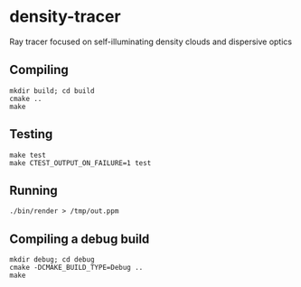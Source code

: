 # density-tracer
Ray tracer focused on self-illuminating density clouds and dispersive optics

## Compiling
```
mkdir build; cd build
cmake ..
make
```

## Testing
```
make test
make CTEST_OUTPUT_ON_FAILURE=1 test
```

## Running
```
./bin/render > /tmp/out.ppm
```

## Compiling a debug build
```
mkdir debug; cd debug
cmake -DCMAKE_BUILD_TYPE=Debug ..
make
```
